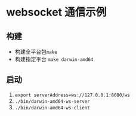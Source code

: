 # websocket 通信示例

## 构建

- 构建全平台包`make`
- 构建指定平台 `make darwin-amd64`

## 启动
1. `export serverAddress=ws://127.0.0.1:8080/ws`
2. `./bin/darwin-amd64-ws-server`
3. `./bin/darwin-amd64-ws-client`